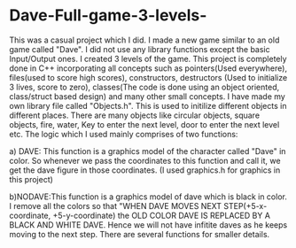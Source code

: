 # Dave-Full-game-3-levels-
This was a casual project which I did. I made a new game similar to an old game called "Dave". I did not use any library functions except the basic Input/Output ones. I created 3 levels of the game. This project is completely done in C++ incorporating all concepts such as pointers(Used everywhere), files(used to score high scores), constructors, destructors (Used to initialize 3 lives, score to zero), classes(The code is done using an object oriented, class/struct based design) and many other small concepts.
I have made my own library file called "Objects.h". This is used to initilize different objects in different places. There are many objects like circular objects, square objects, fire, water, Key to enter the next level, door to enter the next level etc.
The logic which I used mainly comprises of two functions:


a) DAVE: This function is a graphics model of the character called "Dave" in color. So whenever we pass the coordinates to this function and call it, we get the dave figure in those coordinates. (I used graphics.h for graphics in this project)


b)NODAVE:This function is a graphics model of dave which is black in color. I remove all the colors so that "WHEN DAVE MOVES NEXT STEP(+5-x-coordinate, +5-y-coordinate) the OLD COLOR DAVE IS REPLACED BY A BLACK AND WHITE DAVE. Hence we will not have infitite daves as he keeps moving to the next step. 
There are several functions for smaller details.

